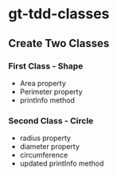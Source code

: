 # gt-tdd-classes


## Create Two Classes

### First Class - Shape
* Area property
* Perimeter property
* printInfo method

### Second Class - Circle
* radius property
* diameter property
* circumference
* updated printInfo method